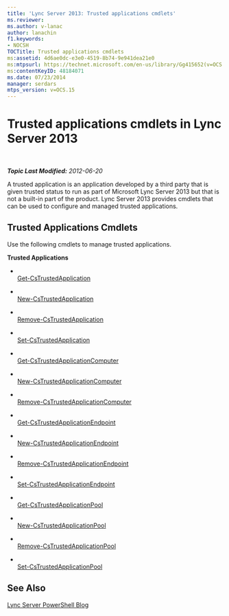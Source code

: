 ```yaml
---
title: 'Lync Server 2013: Trusted applications cmdlets'
ms.reviewer: 
ms.author: v-lanac
author: lanachin
f1.keywords:
- NOCSH
TOCTitle: Trusted applications cmdlets
ms:assetid: 4d6ae0dc-e3e0-4519-8b74-9e941dea21e0
ms:mtpsurl: https://technet.microsoft.com/en-us/library/Gg415652(v=OCS.15)
ms:contentKeyID: 48184071
ms.date: 07/23/2014
manager: serdars
mtps_version: v=OCS.15
---
```


<div data-xmlns="http://www.w3.org/1999/xhtml">

<div class="topic" data-xmlns="http://www.w3.org/1999/xhtml" data-msxsl="urn:schemas-microsoft-com:xslt" data-cs="http://msdn.microsoft.com/">

<div data-asp="http://msdn2.microsoft.com/asp">

# Trusted applications cmdlets in Lync Server 2013

</div>

<div id="mainSection">

<div id="mainBody">

<span> </span>

_**Topic Last Modified:** 2012-06-20_

A trusted application is an application developed by a third party that is given trusted status to run as part of Microsoft Lync Server 2013 but that is not a built-in part of the product. Lync Server 2013 provides cmdlets that can be used to configure and managed trusted applications.

<div>

## Trusted Applications Cmdlets

Use the following cmdlets to manage trusted applications.

**Trusted Applications**

  - <span></span>  
    [Get-CsTrustedApplication](https://technet.microsoft.com/library/Gg399025(v=OCS.15))

  - <span></span>  
    [New-CsTrustedApplication](https://technet.microsoft.com/library/Gg398259(v=OCS.15))

  - <span></span>  
    [Remove-CsTrustedApplication](https://technet.microsoft.com/library/Gg398176(v=OCS.15))

  - <span></span>  
    [Set-CsTrustedApplication](https://technet.microsoft.com/library/Gg425840(v=OCS.15))

<!-- end list -->

  - <span></span>  
    [Get-CsTrustedApplicationComputer](https://technet.microsoft.com/library/Gg425843(v=OCS.15))

  - <span></span>  
    [New-CsTrustedApplicationComputer](https://technet.microsoft.com/library/Gg398405(v=OCS.15))

  - <span></span>  
    [Remove-CsTrustedApplicationComputer](https://technet.microsoft.com/library/Gg398838(v=OCS.15))

<!-- end list -->

  - <span></span>  
    [Get-CsTrustedApplicationEndpoint](https://technet.microsoft.com/library/Gg413035(v=OCS.15))

  - <span></span>  
    [New-CsTrustedApplicationEndpoint](https://technet.microsoft.com/library/Gg398594(v=OCS.15))

  - <span></span>  
    [Remove-CsTrustedApplicationEndpoint](https://technet.microsoft.com/library/Gg398837(v=OCS.15))

  - <span></span>  
    [Set-CsTrustedApplicationEndpoint](https://technet.microsoft.com/library/Gg398509(v=OCS.15))

<!-- end list -->

  - <span></span>  
    [Get-CsTrustedApplicationPool](https://technet.microsoft.com/library/Gg413055(v=OCS.15))

  - <span></span>  
    [New-CsTrustedApplicationPool](https://technet.microsoft.com/library/Gg425804(v=OCS.15))

  - <span></span>  
    [Remove-CsTrustedApplicationPool](https://technet.microsoft.com/library/Gg398750(v=OCS.15))

  - <span></span>  
    [Set-CsTrustedApplicationPool](https://technet.microsoft.com/library/Gg398187(v=OCS.15))

</div>

<div>

## See Also


[Lync Server PowerShell Blog](https://go.microsoft.com/fwlink/p/?linkid=203150)  
  

</div>

</div>

<span> </span>

</div>

</div>

</div>

